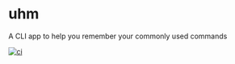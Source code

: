 # uhm
A CLI app to help you remember your commonly used commands

[![ci](https://github.com/Thwani47/uhm/actions/workflows/ci.yaml/badge.svg)](https://github.com/Thwani47/uhm/actions/workflows/ci.yaml)
